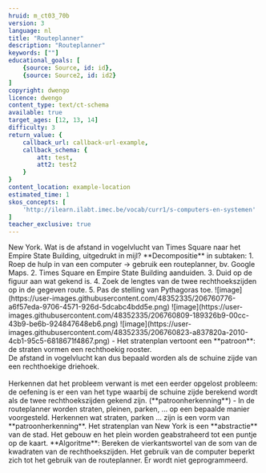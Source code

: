 ```yaml
---
hruid: m_ct03_70b
version: 3
language: nl
title: "Routeplanner"
description: "Routeplanner"
keywords: [""]
educational_goals: [
    {source: Source, id: id}, 
    {source: Source2, id: id2}
]
copyright: dwengo
licence: dwengo
content_type: text/ct-schema
available: true
target_ages: [12, 13, 14]
difficulty: 3
return_value: {
    callback_url: callback-url-example,
    callback_schema: {
        att: test,
        att2: test2
    }
}
content_location: example-location
estimated_time: 1
skos_concepts: [
    'http://ilearn.ilabt.imec.be/vocab/curr1/s-computers-en-systemen'
]
teacher_exclusive: true
---
```


<context>
New York. Wat is de afstand in vogelvlucht van Times Square naar het Empire State Building, uitgedrukt in mijl? 
</div>
</context>
<decomposition>
**Decompositie** in subtaken:
1. Roep de hulp in van een computer → gebruik een routeplanner, bv. Google Maps.
2. Times Square en Empire State Building aanduiden.
3. Duid op de figuur aan wat gekend is.
4. Zoek de lengtes van de twee rechthoekszijden op in de gegeven route.
5. Pas de stelling van Pythagoras toe. 
![image](https://user-images.githubusercontent.com/48352335/206760776-a6f57eda-9706-4571-926d-5dcabc4bdd5e.png)
![image](https://user-images.githubusercontent.com/48352335/206760809-189326b9-00cc-43b9-be6b-924847648eb6.png)
![image](https://user-images.githubusercontent.com/48352335/206760823-a837820a-2010-4cb1-95c5-6818671f4867.png)
</decomposition>
<patternRecognition>
- Het stratenplan vertoont een **patroon**: de straten vormen een rechthoekig rooster. <br>
De afstand in vogelvlucht kan dus bepaald worden als de schuine zijde van een rechthoekige driehoek.<br><br>
Herkennen dat het probleem verwant is met een eerder opgelost probleem: de oefening is er een van het type waarbij de schuine zijde berekend wordt als de twee rechthoekszijden gekend zijn. (**patroonherkenning**)  
- In de routeplanner worden straten, pleinen, parken, ... op een bepaalde manier voorgesteld. Herkennen wat straten, parken ... zijn is een vorm van **patroonherkenning**.
</patternRecognition>
<abstraction>
Het stratenplan van New York is een **abstractie** van de stad. 
Het gebouw en het plein worden geabstraheerd tot een puntje op de kaart.  
</abstraction>
<algorithms>
**Algoritme**: Bereken de vierkantswortel van de som van de kwadraten van de rechthoekszijden.
</algorithms>
<implementation>
Het gebruik van de computer beperkt zich tot het gebruik van de routeplanner. Er wordt niet geprogrammeerd.
</implementation>

